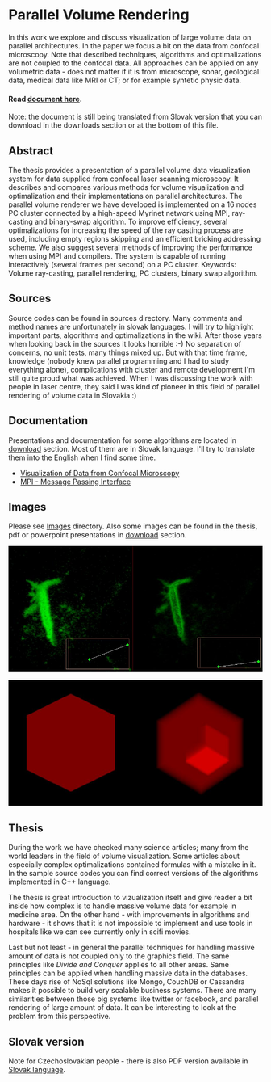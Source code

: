 Parallel Volume Rendering
=========================

In this work we explore and discuss visualization of large volume data on parallel architectures. In the paper we focus a bit on the data from confocal microscopy. Note that described techniques, algorithms and optimalizations are not coupled to the confocal data. All approaches can be applied on any volumetric data - does not matter if it is from microscope, sonar, geological data, medical data like MRI or CT; or for example syntetic physic data.

#### Read [document here](https://github.com/besnik/parallel-volume-rendering/wiki).

Note: the document is still being translated from Slovak version that you can download in the downloads section or at the bottom of this file.

Abstract
--------
The thesis provides a presentation of a parallel volume data visualization system for data
supplied from confocal laser scanning microscopy. It describes and compares various methods
for volume visualization and optimalization and their implementations on parallel architectures.
The parallel volume renderer we have developed is implemented on a 16 nodes PC cluster
connected by a high-speed Myrinet network using MPI, ray-casting and binary-swap algorithm.
To improve efficiency, several optimalizations for increasing the speed of the ray casting process
are used, including empty regions skipping and an efficient bricking addressing scheme.
We also suggest several methods of improving the performance when using MPI and compilers.
The system is capable of running interactively (several frames per second) on a PC cluster.
Keywords: Volume ray-casting, parallel rendering, PC clusters, binary swap algorithm.

Sources
-------
Source codes can be found in sources directory. Many comments and method names are unfortunately in slovak languages. I will try to highlight important parts, algorithms and optimalizations in the wiki. After those years when looking back in the sources it looks horrible :-) No separation of concerns, no unit tests, many things mixed up. But with that time frame, knowledge (nobody knew parallel programming and I had to study everything alone), complications with cluster and remote development I'm still quite proud what was achieved. When I was discussing the work with people in laser centre, they said I was kind of pioneer in this field of parallel rendering of volume data in Slovakia :)

Documentation
-------------
Presentations and documentation for some algorithms are located in [download](/besnik/parallel-volume-rendering/downloads) section. Most of them are in Slovak language. I'll try to translate them into the English when I find some time.

 * [Visualization of Data from Confocal Microscopy](/downloads/besnik/parallel-volume-rendering/pvr-presentation-18.1.2006.ppt)
 * [MPI - Message Passing Interface](/downloads/besnik/parallel-volume-rendering/MPI-Message_Passing_Interface_en.ppt)

Images
------
Please see [Images](/besnik/parallel-volume-rendering/tree/master/images) directory. Also some images can be found in the thesis, pdf or powerpoint presentations in [download](/besnik/parallel-volume-rendering/downloads) section.

![Comparison of various threshold values by bezier curve editor in the client](https://raw.githubusercontent.com/besnik/parallel-volume-rendering/master/images/comparison-of-bezier-threshold-biological-data.jpg)

![Example of syntetic data cube-in-cube. High versus Low threshold value.](https://raw.githubusercontent.com/besnik/parallel-volume-rendering/master/images/no-threshold-vs-threshold.jpg)

Thesis
------
During the work we have checked many science articles; many from the world leaders in the field of volume visualization. Some articles about especially complex optimalizations contained formulas with a mistake in it. In the sample source codes you can find correct versions of the algorithms implemented in C++ language.

The thesis is great introduction to vizualization itself and give reader a bit inside how complex is to handle massive volume data for example in medicine area. On the other hand - with improvements in algorithms and hardware - it shows that it is not impossible to implement and use tools in hospitals like we can see currently only in scifi movies.

Last but not least - in general the parallel techniques for handling massive amount of data is not coupled only to the graphics field. The same principles like *Divide and Conquer* applies to all other areas. Same principles can be applied when handling massive data in the databases. These days rise of NoSql solutions like Mongo, CouchDB or Cassandra makes it possible to build very scalable business systems. There are many similarities between those big systems like twitter or facebook, and parallel rendering of large amount of data. It can be interesting to look at the problem from this perspective.

Slovak version
--------------
Note for Czechoslovakian people - there is also PDF version available in [Slovak language](/downloads/besnik/parallel-volume-rendering/vizualizacia_dat_z_konfokalneho_mikroskopu-hudak_slavomir.pdf).
